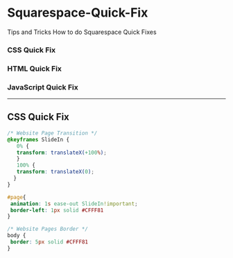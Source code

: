 # Squarespace-Quick-Fix
Tips and Tricks How to do Squarespace Quick Fixes

### CSS Quick Fix
### HTML Quick Fix
### JavaScript Quick Fix
---- ---- ----

## CSS Quick Fix
``` CSS
/* Website Page Transition */
@keyframes SlideIn {
   0% {
   transform: translateX(+100%);
   }
   100% {
   transform: translateX(0); 
  } 
}

#page{
 animation: 1s ease-out SlideIn!important;
 border-left: 1px solid #CFFF81 
}
```

``` CSS
/* Website Pages Border */
body {
 border: 5px solid #CFFF81 
}
```
